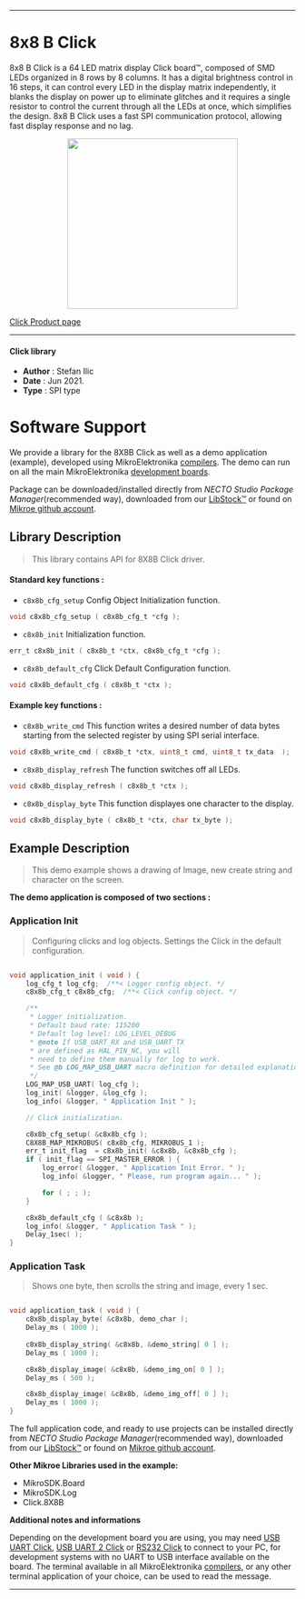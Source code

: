 
---
# 8x8 B Click

8x8 B Click is a 64 LED matrix display Click board™, composed of SMD LEDs organized in 8 rows by 8 columns. It has a digital brightness control in 16 steps, it can control every LED in the display matrix independently, it blanks the display on power up to eliminate glitches and it requires a single resistor to control the current through all the LEDs at once, which simplifies the design. 8x8 B Click uses a fast SPI communication protocol, allowing fast display response and no lag.

<p align="center">
  <img src="https://download.mikroe.com/images/click_for_ide/8x8b_click.png" height=300px>
</p>

[Click Product page](https://www.mikroe.com/8x8-b-click)

---


#### Click library

- **Author**        : Stefan Ilic
- **Date**          : Jun 2021.
- **Type**          : SPI type


# Software Support

We provide a library for the 8X8B Click
as well as a demo application (example), developed using MikroElektronika
[compilers](https://www.mikroe.com/necto-studio).
The demo can run on all the main MikroElektronika [development boards](https://www.mikroe.com/development-boards).

Package can be downloaded/installed directly from *NECTO Studio Package Manager*(recommended way), downloaded from our [LibStock&trade;](https://libstock.mikroe.com) or found on [Mikroe github account](https://github.com/MikroElektronika/mikrosdk_click_v2/tree/master/clicks).

## Library Description

> This library contains API for 8X8B Click driver.

#### Standard key functions :

- `c8x8b_cfg_setup` Config Object Initialization function.
```c
void c8x8b_cfg_setup ( c8x8b_cfg_t *cfg );
```

- `c8x8b_init` Initialization function.
```c
err_t c8x8b_init ( c8x8b_t *ctx, c8x8b_cfg_t *cfg );
```

- `c8x8b_default_cfg` Click Default Configuration function.
```c
void c8x8b_default_cfg ( c8x8b_t *ctx );
```

#### Example key functions :

- `c8x8b_write_cmd` This function writes a desired number of data bytes starting from the selected register by using SPI serial interface.
```c
void c8x8b_write_cmd ( c8x8b_t *ctx, uint8_t cmd, uint8_t tx_data  );
```

- `c8x8b_display_refresh` The function switches off all LEDs.
```c
void c8x8b_display_refresh ( c8x8b_t *ctx );
```

- `c8x8b_display_byte` This function displayes one character to the display.
```c
void c8x8b_display_byte ( c8x8b_t *ctx, char tx_byte );
```

## Example Description

> This demo example shows a drawing of Image, new create string and character on the screen.

**The demo application is composed of two sections :**

### Application Init

> Configuring clicks and log objects. Settings the Click in the default configuration.

```c

void application_init ( void ) {
    log_cfg_t log_cfg;  /**< Logger config object. */
    c8x8b_cfg_t c8x8b_cfg;  /**< Click config object. */

    /** 
     * Logger initialization.
     * Default baud rate: 115200
     * Default log level: LOG_LEVEL_DEBUG
     * @note If USB_UART_RX and USB_UART_TX 
     * are defined as HAL_PIN_NC, you will 
     * need to define them manually for log to work. 
     * See @b LOG_MAP_USB_UART macro definition for detailed explanation.
     */
    LOG_MAP_USB_UART( log_cfg );
    log_init( &logger, &log_cfg );
    log_info( &logger, " Application Init " );

    // Click initialization.

    c8x8b_cfg_setup( &c8x8b_cfg );
    C8X8B_MAP_MIKROBUS( c8x8b_cfg, MIKROBUS_1 );
    err_t init_flag  = c8x8b_init( &c8x8b, &c8x8b_cfg );
    if ( init_flag == SPI_MASTER_ERROR ) {
        log_error( &logger, " Application Init Error. " );
        log_info( &logger, " Please, run program again... " );

        for ( ; ; );
    }

    c8x8b_default_cfg ( &c8x8b );
    log_info( &logger, " Application Task " );
    Delay_1sec( );
}

```

### Application Task

> Shows one byte, then scrolls the string and image, every 1 sec.

```c

void application_task ( void ) {
    c8x8b_display_byte( &c8x8b, demo_char );
    Delay_ms ( 1000 );
    
    c8x8b_display_string( &c8x8b, &demo_string[ 0 ] );
    Delay_ms ( 1000 );

    c8x8b_display_image( &c8x8b, &demo_img_on[ 0 ] );
    Delay_ms ( 500 );

    c8x8b_display_image( &c8x8b, &demo_img_off[ 0 ] );
    Delay_ms ( 1000 );
}

```


The full application code, and ready to use projects can be installed directly from *NECTO Studio Package Manager*(recommended way), downloaded from our [LibStock&trade;](https://libstock.mikroe.com) or found on [Mikroe github account](https://github.com/MikroElektronika/mikrosdk_click_v2/tree/master/clicks).

**Other Mikroe Libraries used in the example:**

- MikroSDK.Board
- MikroSDK.Log
- Click.8X8B

**Additional notes and informations**

Depending on the development board you are using, you may need
[USB UART Click](http://shop.mikroe.com/usb-uart-click),
[USB UART 2 Click](http://shop.mikroe.com/usb-uart-2-click) or
[RS232 Click](http://shop.mikroe.com/rs232-click) to connect to your PC, for
development systems with no UART to USB interface available on the board. The
terminal available in all MikroElektronika
[compilers](http://shop.mikroe.com/compilers), or any other terminal application
of your choice, can be used to read the message.

---
